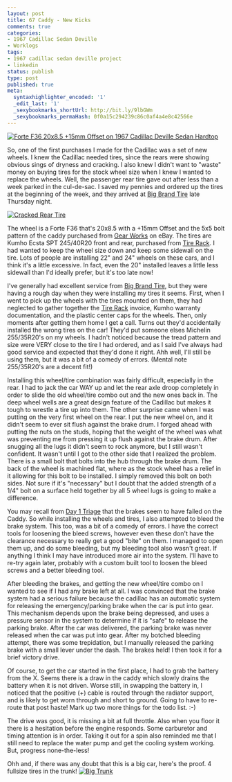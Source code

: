 ```yaml
---
layout: post
title: 67 Caddy - New Kicks
comments: true
categories:
- 1967 Cadillac Sedan Deville
- Worklogs
tags:
- 1967 cadillac sedan deville project
- linkedin
status: publish
type: post
published: true
meta:
  syntaxhighlighter_encoded: '1'
  _edit_last: '1'
  _sexybookmarks_shortUrl: http://bit.ly/9lbGWm
  _sexybookmarks_permaHash: 0f0a15c294239c86c0af4a4e8c42566e
---
```

<p><a href="http://www.flickr.com/photos/rgeyer/3781867519/"><img src="http://farm3.static.flickr.com/2625/3781867519_b067ff0486_m.jpg" class="alignright" alt="Forte F36 20x8.5 +15mm Offset on 1967 Cadillac Deville Sedan Hardtop" /></a>

So, one of the first purchases I made for the Cadillac was a set of new wheels.  I knew the Cadillac needed tires, since the rears were showing obvious sings of dryness and cracking.  I also knew I didn't want to "waste" money on buying tires for the stock wheel size when I knew I wanted to replace the wheels.  Well, the passenger rear tire gave out after less than a week parked in the cul-de-sac.  I saved my pennies and ordered up the tires at the beginning of the week, and they arrived at <a href="http://www.bigbranddirect.com/">Big Brand Tire</a> late Thursday night.</p>

<p><a href="http://www.flickr.com/photos/rgeyer/3782678752/"><img src="http://farm4.static.flickr.com/3458/3782678752_3d8a375456_m.jpg" class="alignleft" alt="Cracked Rear Tire" /></a>

The wheel is a Forte F36 that's 20x8.5 with a +15mm Offset and the 5x5 bolt pattern of the caddy purchased from <a href="http://myworld.ebay.com/ebaymotors/gearworksmfg/">Gear Works</a> on eBay.  The tires are Kumho Ecsta SPT 245/40R20 front and rear, purchased from <a href="http://www.tirerack.com">Tire Rack</a>.  I had wanted to keep the wheel size down and keep some sidewall on the tire.  Lots of people are installing 22" and 24" wheels on these cars, and I think it's a little excessive.  In fact, even the 20" installed leaves a little less sidewall than I'd ideally prefer, but it's too late now!</p>

<p>I've generally had excellent service from <a href="http://www.bigbranddirect.com/">Big Brand Tire</a>, but they were having a rough day when they were installing my tires it seems.  First, when I went to pick up the wheels with the tires mounted on them, they had neglected to gather together the <a href="http://www.tirerack.com">Tire Rack</a> invoice, Kumho warranty documentation, and the plastic center caps for the wheels.  Then, only moments after getting them home I get a call.  Turns out they'd accidentally installed the wrong tires on the car!  They'd put someone elses Michelin 255/35R20's on my wheels.  I hadn't noticed because the tread pattern and size were VERY close to the tire I had ordered, and as I said I've always had good service and expected that they'd done it right.  Ahh well, I'll still be using them, but it was a bit of a comedy of errors.  (Mental note 255/35R20's are a decent fit!)</p>

<p>Installing this wheel/tire combination was fairly difficult, especially in the rear.  I had to jack the car WAY up and let the rear axle droop completely in order to slide the old wheel/tire combo out and the new ones back in.  The deep wheel wells are a great design feature of the Cadillac but makes it tough to wrestle a tire up into them.  The other surprise came when I was putting on the very first wheel on the rear.  I put the new wheel on, and it didn't seem to ever sit flush against the brake drum.  I forged ahead with putting the nuts on the studs, hoping that the weight of the wheel was what was preventing me from pressing it up flush against the brake drum.  After snugging all the lugs it didn't seem to rock anymore, but I still wasn't confident.  It wasn't until I got to the other side that I realized the problem.  There is a small bolt that bolts into the hub through the brake drum.  The back of the wheel is machined flat, where as the stock wheel has a relief in it allowing for this bolt to be installed.  I simply removed this bolt on both sides.  Not sure if it's "necessary" but I doubt that the added strength of a 1/4" bolt on a surface held together by all 5 wheel lugs is going to make a difference.</p>

<p>You may recall from <a href="http://www.nslms.com/2009/06/04/67-caddy-day-1-triage/">Day 1 Triage</a> that the brakes seem to have failed on the Caddy.  So while installing the wheels and tires, I also attempted to bleed the brake system.  This too, was a bit of a comedy of errors.  I have the correct tools for loosening the bleed screws, however even these don't have the clearance necessary to really get a good "bite" on them.  I managed to open them up, and do some bleeding, but my bleeding tool also wasn't great.  If anything I think I may have introduced more air into the system.  I'll have to re-try again later, probably with a custom built tool to loosen the bleed screws and a better bleeding tool.<p />

</p><p>After bleeding the brakes, and getting the new wheel/tire combo on I wanted to see if I had any brake left at all.  I was convinced that the brake system had a serious failure because the cadillac has an automatic system for releasing the emergency/parking brake when the car is put into gear.  This mechanism depends upon the brake being depressed, and uses a pressure sensor in the system to determine if it is "safe" to release the parking brake.  After the car was delivered, the parking brake was never released when the car was put into gear.  After my botched bleeding attempt, there was some trepidation, but I manually released the parking brake with a small lever under the dash.  The brakes held!  I then took it for a brief victory drive.</p>

<p>Of course, to get the car started in the first place, I had to grab the battery from the X.  Seems there is a draw in the caddy which slowly drains the battery when it is not driven.  Worse still, in swapping the battery in, I noticed that the positive (+) cable is routed through the radiator support, and is likely to get worn through and short to ground.  Going to have to re-route that post haste!  Mark up two more things for the todo list.  :-)</p>

<p>The drive was good, it is missing a bit at full throttle.  Also when you floor it there is a hesitation before the engine responds.  Some carburetor and timing attention is in order.  Taking it out for a spin also reminded me that I still need to replace the water pump and get the cooling system working.  But, progress none-the-less!</p>

<p>Ohh and, if there was any doubt that this is a big car, here's the proof.  4 fullsize tires in the trunk!
<a href="http://www.flickr.com/photos/rgeyer/3782677848/"><img src="http://farm4.static.flickr.com/3541/3782677848_8a6a2d841a_m.jpg" alt="Big Trunk" /></a></p>
